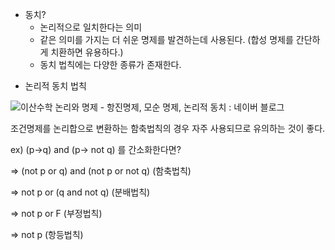 - 동치?
  - 논리적으로 일치한다는 의미
  - 같은 의미를 가지는 더 쉬운 명제를 발견하는데 사용된다. (합성 명제를 간단하게 치환하면 유용하다.)
  - 동치 법칙에는 다양한 종류가 존재한다.



+ 논리적 동치 법칙

![이산수학 논리와 명제 - 항진명제, 모순 명제, 논리적 동치 : 네이버 블로그](https://mblogthumb-phinf.pstatic.net/MjAxOTEwMDdfMTcw/MDAxNTcwMzc2ODg1NDUz.KpZBYnjh-RLwN15dkJqjaC1jhFhN8r8d1S51KlM-P5Ig.ACJxAgpSosO56gABmMmXP9cWj4pmfbP9Z2iH8GE7r7gg.JPEG.zlatmgpdjtiq/bandicam_2019-10-07_00-22-55-353.jpg?type=w800)

조건명제를 논리합으로 변환하는 함축법칙의 경우 자주 사용되므로 유의하는 것이 좋다.

ex) (p->q) and (p-> not q) 를 간소화한다면?

=> (not p or q) and (not p or not q) (함축법칙)

=> not p or (q and not q) (분배법칙)

=> not p or F (부정법칙)

=> not p (항등법칙)

